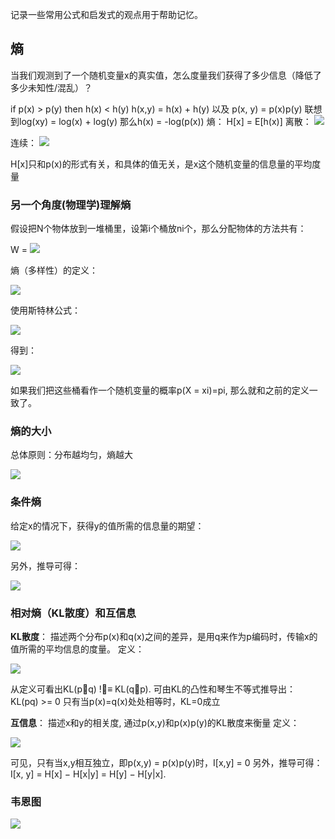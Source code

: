 记录一些常用公式和启发式的观点用于帮助记忆。
## 熵
当我们观测到了一个随机变量x的真实值，怎么度量我们获得了多少信息（降低了多少未知性/混乱）？

if p(x) > p(y) then h(x) < h(y) 
h(x,y) = h(x) + h(y) 以及 p(x, y) = p(x)p(y)
联想到log(xy) = log(x) + log(y)
那么h(x) = -log(p(x))
熵： H[x] = E[h(x)] 
离散： 
![](https://images-1256319930.cos.ap-shanghai.myqcloud.com/concreteEntropy.gif)

连续： 
![](https://images-1256319930.cos.ap-shanghai.myqcloud.com/CodeCogsEqn.gif)

H[x]只和p(x)的形式有关，和具体的值无关，是x这个随机变量的信息量的平均度量

### 另一个角度(物理学)理解熵
假设把N个物体放到一堆桶里，设第i个桶放ni个，那么分配物体的方法共有：

W = ![](https://images-1256319930.cos.ap-shanghai.myqcloud.com/bucketNObj.gif)

熵（多样性）的定义：

![](https://images-1256319930.cos.ap-shanghai.myqcloud.com/entropy_physics.gif)

使用斯特林公式：

![](https://images-1256319930.cos.ap-shanghai.myqcloud.com/stirling_eq.gif)

得到：

![](https://images-1256319930.cos.ap-shanghai.myqcloud.com/entropy_appro.gif)

如果我们把这些桶看作一个随机变量的概率p(X = xi)=pi, 那么就和之前的定义一致了。 
### 熵的大小
总体原则：分布越均匀，熵越大

![](https://images-1256319930.cos.ap-shanghai.myqcloud.com/entropy_values.PNG) 

### 条件熵
给定x的情况下，获得y的值所需的信息量的期望：

![](https://images-1256319930.cos.ap-shanghai.myqcloud.com/conditional_entro.png) 

另外，推导可得：

![](https://images-1256319930.cos.ap-shanghai.myqcloud.com/union_entro.png) 

### 相对熵（KL散度）和互信息
**KL散度**： 描述两个分布p(x)和q(x)之间的差异，是用q来作为p编码时，传输x的值所需的平均信息的度量。
定义：

![](https://images-1256319930.cos.ap-shanghai.myqcloud.com/kl_div.png)

从定义可看出KL(pq) !≡ KL(qp).
可由KL的凸性和琴生不等式推导出： KL(pq) >= 0 
只有当p(x)=q(x)处处相等时，KL=0成立

**互信息**： 描述x和y的相关度, 通过p(x,y)和p(x)p(y)的KL散度来衡量
定义：

![](https://images-1256319930.cos.ap-shanghai.myqcloud.com/mutual_info.png)

可见，只有当x,y相互独立，即p(x,y) = p(x)p(y)时，I[x,y] = 0
另外，推导可得：
I[x, y] = H[x] − H[x|y] = H[y] − H[y|x].

### 韦恩图

![](https://images-1256319930.cos.ap-shanghai.myqcloud.com/entropy_weyen.jpg)
